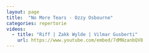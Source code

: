 ```yaml
---
layout: page
title:  "No More Tears - Ozzy Osbourne"
categories: repertorie
videos:
  - title: "Riff | Zakk Wylde | Vilmar Gusberti"
    url: https://www.youtube.com/embed/7dMNzanbQV8
---
```

